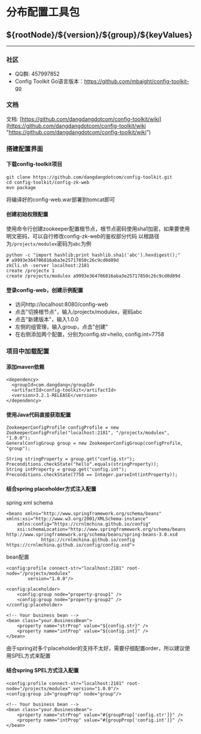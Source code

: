 # 分布配置工具包

<h2>${rootNode}/${version}/${group}/${keyValues}</h2>

<hr>

### 社区
* QQ群: 457997852
* Config Toolkit Go语言版本：https://github.com/mbaight/config-toolkit-go

### 文档
文档: [https://github.com/dangdangdotcom/config-toolkit/wiki](https://github.com/dangdangdotcom/config-toolkit/wiki "https://github.com/dangdangdotcom/config-toolkit/wiki")

### 搭建配置界面
#### 下载config-toolkit项目
```
git clone https://github.com/dangdangdotcom/config-toolkit.git
cd config-toolkit/config-zk-web
mvn package
```
将编译好的config-web.war部署到tomcat即可
#### 创建初始权限配置
使用命令行创建zookeeper配置根节点，根节点密码使用sha1加密，如果要使用明文密码，可以自行修改config-zk-web的鉴权部分代码
以根路径为`/projectx/modulex`密码为`abc`为例
```
python -c "import hashlib;print hashlib.sha1('abc').hexdigest();"
# a9993e364706816aba3e25717850c26c9cd0d89d 
zkCli.sh -server localhost:2181
create /projectx 1
create /projectx/modulex a9993e364706816aba3e25717850c26c9cd0d89d
```
#### 登录config-web，创建示例配置
 - 访问http://localhost:8080/config-web
 - 点击"切换根节点"，输入/projectx/modulex，密码abc
 - 点击"新建版本"，输入1.0.0
 - 左侧的组管理，输入group，点击"创建"
 - 在右侧添加两个配置，分别为config.str=hello, config.int=7758

### 项目中加载配置
#### 添加maven依赖
```
<dependency>
  <groupId>com.dangdang</groupId>
  <artifactId>config-toolkit</artifactId>
  <version>3.2.1-RELEASE</version>
</dependency>
```
#### 使用Java代码直接获取配置
```
ZookeeperConfigProfile configProfile = new ZookeeperConfigProfile("localhost:2181", "/projectx/modulex", "1.0.0");
GeneralConfigGroup group = new ZookeeperConfigGroup(configProfile, "group");

String stringProperty = group.get("config.str");
Preconditions.checkState("hello".equals(stringProperty));
String intProperty = group.get("config.int");
Preconditions.checkState(7758 == Integer.parseInt(intProperty));
```
#### 结合spring placeholder方式注入配置
spring xml schema
```
<beans xmlns="http://www.springframework.org/schema/beans" xmlns:xsi="http://www.w3.org/2001/XMLSchema-instance"
	xmlns:config="https://crnlmchina.github.io/config"
	xsi:schemaLocation="http://www.springframework.org/schema/beans http://www.springframework.org/schema/beans/spring-beans-3.0.xsd
             https://crnlmchina.github.io/config https://crnlmchina.github.io/config/config.xsd">
```
bean配置
```
<config:profile connect-str="localhost:2181" root-node="/projectx/modulex" 
		version="1.0.0"/>

<config:placeholder>
	<config:group node="property-group1" />	
	<config:group node="property-group2" />	
</config:placeholder>

<!-- Your business bean -->
<bean class="your.BusinessBean">
    <property name="strProp" value="${config.str}" />
    <property name="intProp" value="${config.int}" />
</bean>
```
由于spring对多个placeholder的支持不太好，需要仔细配置order，所以建议使用SPEL方式来配置
#### 结合spring SPEL方式注入配置
```
<config:profile connect-str="localhost:2181" root-node="/projectx/modulex" version="1.0.0"/>
<config:group id="groupProp" node="group"/>

<!-- Your business bean -->
<bean class="your.BusinessBean">
    <property name="strProp" value="#{groupProp['config.str']}" />
    <property name="intProp" value="#{groupProp['config.int']}" />
</bean>
```

